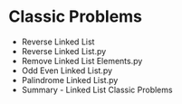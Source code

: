 # Classic Problems

- Reverse Linked List
- Reverse Linked List.py
- Remove Linked List Elements.py
- Odd Even Linked List.py
- Palindrome Linked List.py
- Summary - Linked List Classic Problems
